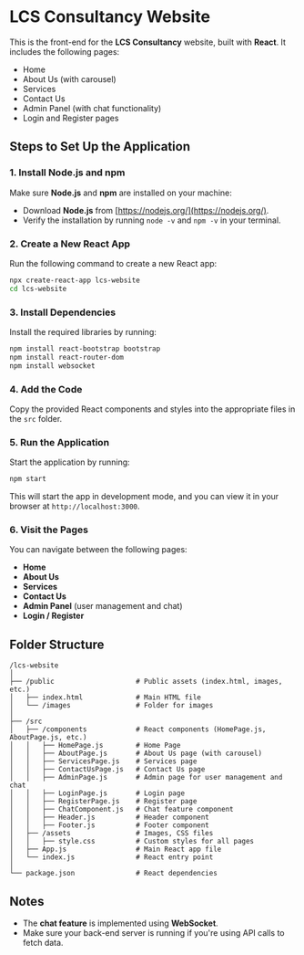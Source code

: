 
# LCS Consultancy Website

This is the front-end for the **LCS Consultancy** website, built with **React**. It includes the following pages:

- Home
- About Us (with carousel)
- Services
- Contact Us
- Admin Panel (with chat functionality)
- Login and Register pages

## Steps to Set Up the Application

### 1. Install Node.js and npm
Make sure **Node.js** and **npm** are installed on your machine:
- Download **Node.js** from [https://nodejs.org/](https://nodejs.org/).
- Verify the installation by running `node -v` and `npm -v` in your terminal.

### 2. Create a New React App
Run the following command to create a new React app:

```bash
npx create-react-app lcs-website
cd lcs-website
```

### 3. Install Dependencies
Install the required libraries by running:

```bash
npm install react-bootstrap bootstrap
npm install react-router-dom
npm install websocket
```

### 4. Add the Code
Copy the provided React components and styles into the appropriate files in the `src` folder.

### 5. Run the Application
Start the application by running:

```bash
npm start
```

This will start the app in development mode, and you can view it in your browser at `http://localhost:3000`.

### 6. Visit the Pages
You can navigate between the following pages:

- **Home**
- **About Us**
- **Services**
- **Contact Us**
- **Admin Panel** (user management and chat)
- **Login / Register**

## Folder Structure

```
/lcs-website
│
├── /public                    # Public assets (index.html, images, etc.)
│   ├── index.html             # Main HTML file
│   └── /images                # Folder for images
│
├── /src
│   ├── /components            # React components (HomePage.js, AboutPage.js, etc.)
│   │   ├── HomePage.js        # Home Page
│   │   ├── AboutPage.js       # About Us page (with carousel)
│   │   ├── ServicesPage.js    # Services page
│   │   ├── ContactUsPage.js   # Contact Us page
│   │   ├── AdminPage.js       # Admin page for user management and chat
│   │   ├── LoginPage.js       # Login page
│   │   ├── RegisterPage.js    # Register page
│   │   ├── ChatComponent.js   # Chat feature component
│   │   ├── Header.js          # Header component
│   │   ├── Footer.js          # Footer component
│   ├── /assets                # Images, CSS files
│   │   ├── style.css          # Custom styles for all pages
│   ├── App.js                 # Main React app file
│   └── index.js               # React entry point
│
└── package.json               # React dependencies
```

## Notes

- The **chat feature** is implemented using **WebSocket**.
- Make sure your back-end server is running if you're using API calls to fetch data.

